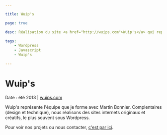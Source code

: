 ```yaml
---

title: Wuip's

page: true

desc: Réalisation du site <a href="http://wuips.com">Wuip's</a> qui représente l'équipe de création de sites web que je forme avec Martin Bonnier (design).

tags:
    - Wordpress
    - Javascript
    - Wuip's

---
```


# Wuip's

Date : été 2013 \| [wuips.com](http://wuips.com)

<div class="row">
    <div class="inline col-md-6">
        <p>
            Wuip's représente l'équipe que je forme avec Martin Bonnier. Complentaires (design et technique), nous réalisons des sites internets originaux et créatifs, le plus souvent sous Wordpress.
        </p>
        <p>
            Pour voir nos projets ou nous contacter, <a href="http://wuips.com">c'est par ici</a>.
        </p>
    </div><!--
 --><img src="{{ site.url }}/img/wuips-1.png" alt="" class="inline col-md-5 col-md-offset-1 col-sm-12 col-xs-12">
</div>




